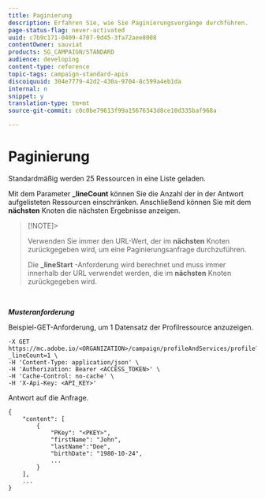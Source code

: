 ```yaml
---
title: Paginierung
description: Erfahren Sie, wie Sie Paginierungsvorgänge durchführen.
page-status-flag: never-activated
uuid: c7b9c171-0409-4707-9d45-3fa72aee8008
contentOwner: sauviat
products: SG_CAMPAIGN/STANDARD
audience: developing
content-type: reference
topic-tags: campaign-standard-apis
discoiquuid: 304e7779-42d2-430a-9704-8c599a4eb1da
internal: n
snippet: y
translation-type: tm+mt
source-git-commit: c0c0be79613f99a15676343d8ce10d335baf968a

---
```



# Paginierung

Standardmäßig werden 25 Ressourcen in eine Liste geladen.

Mit dem Parameter **_lineCount** können Sie die Anzahl der in der Antwort aufgelisteten Ressourcen einschränken.  Anschließend können Sie mit dem **nächsten** Knoten die nächsten Ergebnisse anzeigen.

>[!NOTE]&gt;
>
>Verwenden Sie immer den URL-Wert, der im **nächsten** Knoten zurückgegeben wird, um eine Paginierungsanfrage durchzuführen.
>
>Die **_lineStart** -Anforderung wird berechnet und muss immer innerhalb der URL verwendet werden, die im **nächsten** Knoten zurückgegeben wird.

<!-- serverside pagination. quand table très longue (au delà de 100.000), on peut plus faire de next. doit utiliser à la place les trucs type lineStart etc. si false: voudra dirre que ça a atteint la limite-->

<br/>

***Musteranforderung***

Beispiel-GET-Anforderung, um 1 Datensatz der Profilressource anzuzeigen.

```
-X GET https://mc.adobe.io/<ORGANIZATION>/campaign/profileAndServices/profile?_lineCount=1 \
-H 'Content-Type: application/json' \
-H 'Authorization: Bearer <ACCESS_TOKEN>' \
-H 'Cache-Control: no-cache' \
-H 'X-Api-Key: <API_KEY>'
```

<!-- dans l'exemple, avoir le node "next"-->

Antwort auf die Anfrage.

```
{
    "content": [
        {
            "PKey": "<PKEY>",
            "firstName": "John",
            "lastName":"Doe",
            "birthDate": "1980-10-24",
            ...
        }
    ],
    ...
}
```
